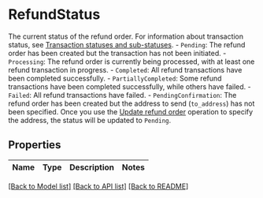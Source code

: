 # RefundStatus

The current status of the refund order. For information about transaction status, see [Transaction statuses and sub-statuses](https://www.cobo.com/developers/v2/guides/transactions/status).  - `Pending`: The refund order has been created but the transaction has not been initiated. - `Processing`: The refund order is currently being processed, with at least one refund transaction in progress. - `Completed`: All refund transactions have been completed successfully. - `PartiallyCompleted`: Some refund transactions have been completed successfully, while others have failed. - `Failed`: All refund transactions have failed. - `PendingConfirmation`: The refund order has been created but the address to send (`to_address`) has not been specified. Once you use the [Update refund order](https://www.cobo.com/developers/v2/api-references/payment/update-refund-order) operation to specify the address, the status will be updated to `Pending`. 

## Properties

Name | Type | Description | Notes
------------ | ------------- | ------------- | -------------

[[Back to Model list]](../README.md#documentation-for-models) [[Back to API list]](../README.md#documentation-for-api-endpoints) [[Back to README]](../README.md)


